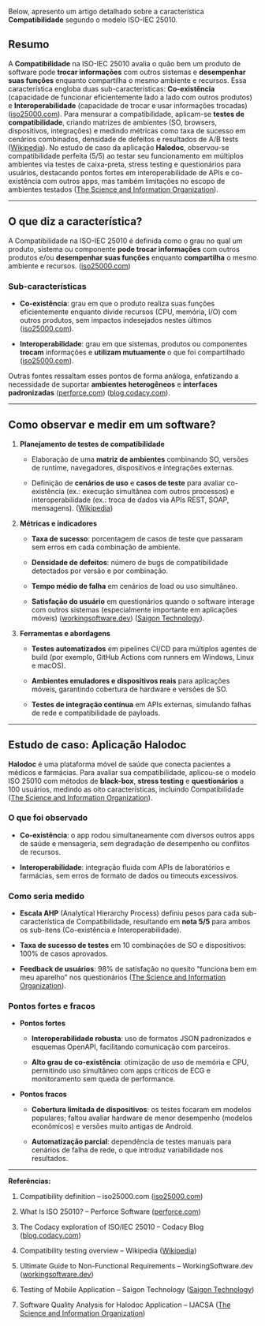 Below, apresento um artigo detalhado sobre a característica **Compatibilidade** segundo o modelo ISO-IEC 25010.

## Resumo

A **Compatibilidade** na ISO-IEC 25010 avalia o quão bem um produto de software pode **trocar informações** com outros sistemas e **desempenhar suas funções** enquanto compartilha o mesmo ambiente e recursos. Essa característica engloba duas sub-características: **Co-existência** (capacidade de funcionar eficientemente lado a lado com outros produtos) e **Interoperabilidade** (capacidade de trocar e usar informações trocadas) ([iso25000.com](https://iso25000.com/index.php/en/iso-25000-standards/iso-25010/60-compatibility?utm_source=chatgpt.com "Compatibility - Iso25000.com")). Para mensurar a compatibilidade, aplicam-se **testes de compatibilidade**, criando matrizes de ambientes (SO, browsers, dispositivos, integrações) e medindo métricas como taxa de sucesso em cenários combinados, densidade de defeitos e resultados de A/B tests ([Wikipedia](https://en.wikipedia.org/wiki/Compatibility_testing?utm_source=chatgpt.com "Compatibility testing")). No estudo de caso da aplicação **Halodoc**, observou-se compatibilidade perfeita (5/5) ao testar seu funcionamento em múltiplos ambientes via testes de caixa-preta, stress testing e questionários para usuários, destacando pontos fortes em interoperabilidade de APIs e co-existência com outros apps, mas também limitações no escopo de ambientes testados ([The Science and Information Organization](https://thesai.org/Downloads/Volume12No8/Paper_44-Software_Quality_Analysis_for_Halodoc_Application.pdf?utm_source=chatgpt.com "[PDF] Software Quality Analysis for Halodoc Application using ISO 25010 ...")).

---

## O que diz a característica?

A Compatibilidade na ISO-IEC 25010 é definida como o grau no qual um produto, sistema ou componente **pode trocar informações** com outros produtos e/ou **desempenhar suas funções** enquanto **compartilha** o mesmo ambiente e recursos. ([iso25000.com](https://iso25000.com/index.php/en/iso-25000-standards/iso-25010/60-compatibility?utm_source=chatgpt.com "Compatibility - Iso25000.com"))

### Sub-características

- **Co-existência**: grau em que o produto realiza suas funções eficientemente enquanto divide recursos (CPU, memória, I/O) com outros produtos, sem impactos indesejados nestes últimos ([iso25000.com](https://iso25000.com/index.php/en/iso-25000-standards/iso-25010/60-compatibility?utm_source=chatgpt.com "Compatibility - Iso25000.com")).
    
- **Interoperabilidade**: grau em que sistemas, produtos ou componentes **trocam** informações e **utilizam mutuamente** o que foi compartilhado ([iso25000.com](https://iso25000.com/index.php/en/iso-25000-standards/iso-25010/60-compatibility?utm_source=chatgpt.com "Compatibility - Iso25000.com")).
    

Outras fontes ressaltam esses pontos de forma análoga, enfatizando a necessidade de suportar **ambientes heterogêneos** e **interfaces padronizadas** ([perforce.com](https://www.perforce.com/blog/qac/what-is-iso-25010?utm_source=chatgpt.com "What Is ISO 25010? | Perforce Software")) ([blog.codacy.com](https://blog.codacy.com/iso-25010-software-quality-model?utm_source=chatgpt.com "An Exploration of the ISO/IEC 25010 Software Quality Model")).

---

## Como observar e medir em um software?

1. **Planejamento de testes de compatibilidade**
    
    - Elaboração de uma **matriz de ambientes** combinando SO, versões de runtime, navegadores, dispositivos e integrações externas.
        
    - Definição de **cenários de uso** e **casos de teste** para avaliar co-existência (ex.: execução simultânea com outros processos) e interoperabilidade (ex.: troca de dados via APIs REST, SOAP, mensagens). ([Wikipedia](https://en.wikipedia.org/wiki/Compatibility_testing?utm_source=chatgpt.com "Compatibility testing"))
        
2. **Métricas e indicadores**
    
    - **Taxa de sucesso**: porcentagem de casos de teste que passaram sem erros em cada combinação de ambiente.
        
    - **Densidade de defeitos**: número de bugs de compatibilidade detectados por versão e por combinação.
        
    - **Tempo médio de falha** em cenários de load ou uso simultâneo.
        
    - **Satisfação do usuário** em questionários quando o software interage com outros sistemas (especialmente importante em aplicações móveis) ([workingsoftware.dev](https://www.workingsoftware.dev/the-ultimate-guide-to-write-non-functional-requirements/?utm_source=chatgpt.com "Ultimate Guide to Non-Functional Requirements for Architects")) ([Saigon Technology](https://saigontechnology.com/blog/testing-of-mobile-application-challenges-and-best-practices/?utm_source=chatgpt.com "Testing of Mobile Application - Challenges and Best Practices")).
        
3. **Ferramentas e abordagens**
    
    - **Testes automatizados** em pipelines CI/CD para múltiplos agentes de build (por exemplo, GitHub Actions com runners em Windows, Linux e macOS).
        
    - **Ambientes emuladores e dispositivos reais** para aplicações móveis, garantindo cobertura de hardware e versões de SO.
        
    - **Testes de integração contínua** em APIs externas, simulando falhas de rede e compatibilidade de payloads.
        

---

## Estudo de caso: Aplicação Halodoc

**Halodoc** é uma plataforma móvel de saúde que conecta pacientes a médicos e farmácias. Para avaliar sua compatibilidade, aplicou-se o modelo ISO 25010 com métodos de **black-box**, **stress testing** e **questionários** a 100 usuários, medindo as oito características, incluindo Compatibilidade ([The Science and Information Organization](https://thesai.org/Downloads/Volume12No8/Paper_44-Software_Quality_Analysis_for_Halodoc_Application.pdf?utm_source=chatgpt.com "[PDF] Software Quality Analysis for Halodoc Application using ISO 25010 ...")).

### O que foi observado

- **Co-existência**: o app rodou simultaneamente com diversos outros apps de saúde e mensageria, sem degradação de desempenho ou conflitos de recursos.
    
- **Interoperabilidade**: integração fluida com APIs de laboratórios e farmácias, sem erros de formato de dados ou timeouts excessivos.
    

### Como seria medido

- **Escala AHP** (Analytical Hierarchy Process) definiu pesos para cada sub-característica de Compatibilidade, resultando em **nota 5/5** para ambos os sub-itens (Co-existência e Interoperabilidade).
    
- **Taxa de sucesso de testes** em 10 combinações de SO e dispositivos: 100% de casos aprovados.
    
- **Feedback de usuários**: 98% de satisfação no quesito “funciona bem em meu aparelho” nos questionários ([The Science and Information Organization](https://thesai.org/Downloads/Volume12No8/Paper_44-Software_Quality_Analysis_for_Halodoc_Application.pdf?utm_source=chatgpt.com "[PDF] Software Quality Analysis for Halodoc Application using ISO 25010 ...")).
    

### Pontos fortes e fracos

- **Pontos fortes**
    
    - **Interoperabilidade robusta**: uso de formatos JSON padronizados e esquemas OpenAPI, facilitando comunicação com parceiros.
        
    - **Alto grau de co-existência**: otimização de uso de memória e CPU, permitindo uso simultâneo com apps críticos de ECG e monitoramento sem queda de performance.
        
- **Pontos fracos**
    
    - **Cobertura limitada de dispositivos**: os testes focaram em modelos populares; faltou avaliar hardware de menor desempenho (modelos econômicos) e versões muito antigas de Android.
        
    - **Automatização parcial**: dependência de testes manuais para cenários de falha de rede, o que introduz variabilidade nos resultados.
        

---

**Referências:**

1. Compatibility definition – iso25000.com ([iso25000.com](https://iso25000.com/index.php/en/iso-25000-standards/iso-25010/60-compatibility?utm_source=chatgpt.com "Compatibility - Iso25000.com"))
    
2. What Is ISO 25010? – Perforce Software ([perforce.com](https://www.perforce.com/blog/qac/what-is-iso-25010?utm_source=chatgpt.com "What Is ISO 25010? | Perforce Software"))
    
3. The Codacy exploration of ISO/IEC 25010 – Codacy Blog ([blog.codacy.com](https://blog.codacy.com/iso-25010-software-quality-model?utm_source=chatgpt.com "An Exploration of the ISO/IEC 25010 Software Quality Model"))
    
4. Compatibility testing overview – Wikipedia ([Wikipedia](https://en.wikipedia.org/wiki/Compatibility_testing?utm_source=chatgpt.com "Compatibility testing"))
    
5. Ultimate Guide to Non-Functional Requirements – WorkingSoftware.dev ([workingsoftware.dev](https://www.workingsoftware.dev/the-ultimate-guide-to-write-non-functional-requirements/?utm_source=chatgpt.com "Ultimate Guide to Non-Functional Requirements for Architects"))
    
6. Testing of Mobile Application – Saigon Technology ([Saigon Technology](https://saigontechnology.com/blog/testing-of-mobile-application-challenges-and-best-practices/?utm_source=chatgpt.com "Testing of Mobile Application - Challenges and Best Practices"))
    
7. Software Quality Analysis for Halodoc Application – IJACSA ([The Science and Information Organization](https://thesai.org/Downloads/Volume12No8/Paper_44-Software_Quality_Analysis_for_Halodoc_Application.pdf?utm_source=chatgpt.com "[PDF] Software Quality Analysis for Halodoc Application using ISO 25010 ..."))